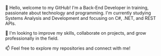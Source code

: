 👋 Hello, welcome to my GitHub!
I'm a Back-End Developer in training, passionate about technology and programming. I'm currently studying Systems Analysis and Development and focusing on C#, .NET, and REST APIs.

🚀 I'm looking to improve my skills, collaborate on projects, and grow professionally in the field.

📫 Feel free to explore my repositories and connect with me!
